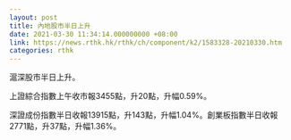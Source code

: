 ```yaml
---
layout: post
title: 內地股市半日上升
date: 2021-03-30 11:34:14.000000000 +08:00
link: https://news.rthk.hk/rthk/ch/component/k2/1583328-20210330.htm
categories: rthk
---
```


滬深股市半日上升。

上證綜合指數上午收市報3455點，升20點，升幅0.59%。

深證成份指數半日收報13915點，升143點，升幅1.04%。創業板指數半日收報2771點，升37點，升幅1.36%。
